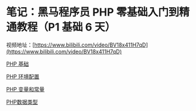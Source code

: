 # 笔记：黑马程序员 PHP 零基础入门到精通教程（P1 基础 6 天）

视频地址：[https://www.bilibili.com/video/BV18x411H7qD](https://www.bilibili.com/video/BV18x411H7qD)

[PHP 基础](blog/php-basic/basic.md)

[PHP 环境配置](blog/php-basic/environment.md)

[PHP 变量和常量](blog/php-basic/variable.md)

[PHP数据类型](blog/php-basic/type.md)
